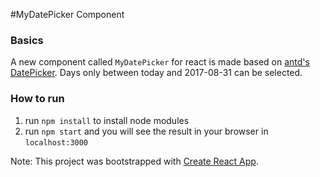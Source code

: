 #MyDatePicker Component
### Basics
A new component called `MyDatePicker` for react is made based on [antd's DatePicker](https://ant.design/components/date-picker/). Days only between today and 2017-08-31 can be selected.

### How to run
1. run `npm install` to install node modules
2. run `npm start` and you will see the result in your browser in `localhost:3000`

Note: This project was bootstrapped with [Create React App](https://github.com/facebookincubator/create-react-app).


